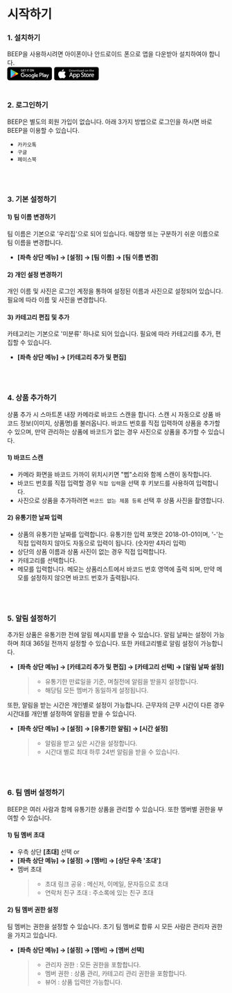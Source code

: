 # 시작하기 

### 1. 설치하기
BEEP을 사용하시려면 아이폰이나 안드로이드 폰으로 앱을 다운받아 설치하여야 합니다.<br/>
[![github pages](../_images/googleplay.png)](http://play.google.com/store/apps/details?id=com.bgpworks.beep)
[![github pages](../_images/appstore.png)](http://itunes.apple.com/app/1242739153)
<br>
<br>

### 2. 로그인하기
BEEP은 별도의 회원 가입이 없습니다. 아래 3가지 방법으로 로그인을 하시면 바로 BEEP을 이용할 수 있습니다.
- `카카오톡`
- `구글`
- `페이스북`
<br>
<br>

### 3. 기본 설정하기
#### 1) 팀 이름 변경하기<br/>
 팀 이름은 기본으로 '우리집'으로 되어 있습니다. 매장명 또는 구분하기 쉬운 이름으로 팀 이름을 변경합니다.
 - <b>[좌측 상단 메뉴] → [설정] → [팀 이름] → [팀 이름 변경]</b>
 
   
#### 2) 개인 설정 변경하기<br/>
 개인 이름 및 사진은 로그인 계정을 통하여 설정된 이름과 사진으로 설정되어 있습니다. 필요에 따라 이름 및 사진을 변경합니다.
 
#### 3) 카테고리 편집 및 추가<br/>
 카테고리는 기본으로 '미분류' 하나로 되어 있습니다. 필요에 따라 카테고리를 추가, 편집할 수 있습니다.
 - <b>[좌측 상단 메뉴] → [카테고리 추가 및 편집]</b> 
<br>
<br>

### 4. 상품 추가하기
상품 추가 시 스마트폰 내장 카메라로 바코드 스캔을 합니다. 스캔 시 자동으로 상품 바코드 정보(이미지, 상품명)를 불러옵니다.
바코드 번호를 직접 입력하여 상품을 추가할 수 있으며, 만약 관리하는 상품에 바코드가 없는 경우 사진으로 상품을 추가할 수 있습니다.
#### 1) 바코드 스캔 
  * 카메라 화면을 바코드 가까이 위치시키면 "삡"소리와 함께 스캔이 동작합니다.
  * 바코드 번호를 직접 입력할 경우 `직접 입력`을 선택 후 키보드를 사용하여 입력합니다.
  * 사진으로 상품을 추가하려면 `바코드 없는 제품 등록` 선택 후 상품 사진을 촬영합니다.

#### 2) 유통기한 날짜 입력 
  * 상품의 유통기한 날짜를 입력합니다. 유통기한 입력 포맷은 2018-01-01이며, '-'는 직접 입력하지 않아도 자동으로 입력이 됩니다. (숫자만 4자리 입력)   
  * 상단의 상품 이름과 상품 사진이 없는 경우 직접 입력합니다.
  * 카테고리를 선택합니다.
  * 메모를 입력합니다. 메모는 상품리스트에서 바코드 번호 영역에 출력 되며, 만약 메모를 설정하지 않으면 바코드 번호가 출력됩니다. 
<br>
<br>

### 5. 알림 설정하기
추가된 상품은 유통기한 전에 알림 메시지를 받을 수 있습니다. 알림 날짜는 설정이 가능하며 최대 365일 전까지 설정할 수 있습니다. 또한 카테고리별로 알림 설정이 가능합니다.
- <b>[좌측 상단 메뉴] → [카테고리 추가 및 편집] → [카테고리 선택] → [알림 날짜 설정]</b>
  > * 유통기한 만료일을 기준, 며칠전에 알림을 받을지 설정합니다.
  > * 해당팀 모든 멤버가 동일하게 설정됩니다.

또한, 알림을 받는 시간은 개인별로 설정이 가능합니다. 근무자의 근무 시간이 다른 경우 시간대를 개인별 설정하여 알림을 받을 수 있습니다.
- <b>[좌측 상단 메뉴] → [설정] → [유통기한 알림] → [시간 설정]</b>
  > * 알림을 받고 싶은 시간을 설정합니다.
  > * 시간대 별로 최대 하루 24번 알림을 받을 수 있습니다.
<br> 
<br>

### 6. 팀 멤버 설정하기
BEEP은 여러 사람과 함께 유통기한 상품을 관리할 수 있습니다. 또한 멤버별 권한을 부여할 수 있습니다.
#### 1) 팀 멤버 초대<br/>
- 우측 상단 <b>[초대]</b> 선택 or
- <b>[좌측 상단 메뉴] → [설정] → [멤버] → [상단 우측 '초대']</b>
- 멤버 초대
  > * 초대 링크 공유 : 메신저, 이메일, 문자등으로 초대
  > * 연락처 친구 초대 : 주소록에 있는 친구 초대
  
#### 2) 팀 멤버 권한 설정<br/>
팀 멤버는 권한을 설정할 수 있습니다. 초기 팀 멤버로 합류 시 모든 사람은 관리자 권한을 가지고 있습니다.
- <b>[좌측 상단 메뉴] → [설정] → [멤버] → [멤버 선택]</b>
  > * 관리자 권한 : 모든 권한을 포함합니다.
  > * 멤버 권한 : 상품 관리, 카테고리 관리 권한을 포함합니다.
  > * 뷰어 : 상품 입력만 가능합니다.

